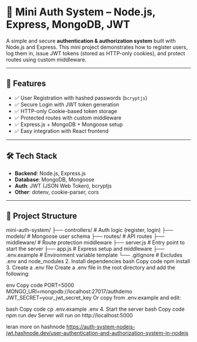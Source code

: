 # 🔐 Mini Auth System – Node.js, Express, MongoDB, JWT

A simple and secure **authentication & authorization system** built with Node.js and Express. This mini project demonstrates how to register users, log them in, issue JWT tokens (stored as HTTP-only cookies), and protect routes using custom middleware.

---

## 🚀 Features

- ✅ User Registration with hashed passwords (`bcryptjs`)
- ✅ Secure Login with JWT token generation
- ✅ HTTP-only Cookie-based token storage
- ✅ Protected routes with custom middleware
- ✅ Express.js + MongoDB + Mongoose setup
- ✅ Easy integration with React frontend

---

## 🛠️ Tech Stack

- **Backend**: Node.js, Express.js
- **Database**: MongoDB, Mongoose
- **Auth**: JWT (JSON Web Token), bcryptjs
- **Other**: dotenv, cookie-parser, cors

---

## 📁 Project Structure

mini-auth-system/
├── controllers/ # Auth logic (register, login)
├── models/ # Mongoose user schema
├── routes/ # API routes
├── middleware/ # Route protection middleware
├── server.js # Entry point to start the server
├── app.js # Express setup and middleware
├── .env.example # Environment variable template
└── .gitignore # Excludes .env and node_modules
2. Install dependencies
bash
Copy code
npm install
3. Create a .env file
Create a .env file in the root directory and add the following:

env
Copy code
PORT=5000
MONGO_URI=mongodb://localhost:27017/authdemo
JWT_SECRET=your_jwt_secret_key
Or copy from .env.example and edit:

bash
Copy code
cp .env.example .env
4. Start the server
bash
Copy code
npm run dev
Server will run on http://localhost:5000

leran more on hashnode 
https://auth-system-nodejs-jwt.hashnode.dev/user-authentication-and-authorization-system-in-nodejs


